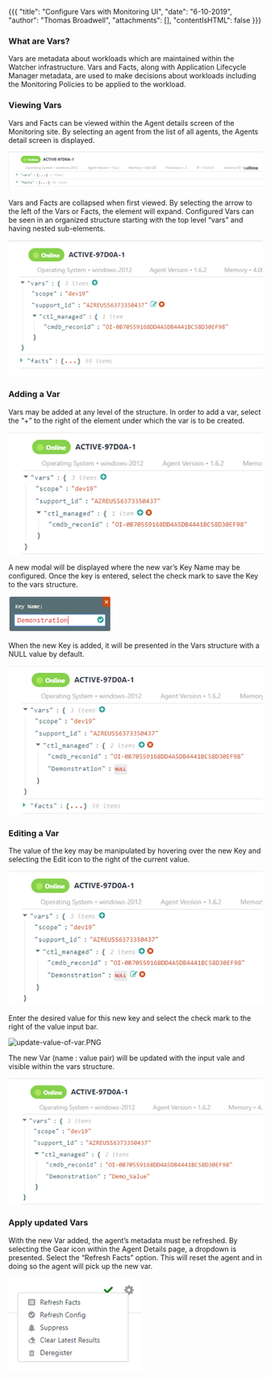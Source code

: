 {{{
  "title": "Configure Vars with Monitoring UI",
  "date": "6-10-2019",
  "author": "Thomas Broadwell",
  "attachments": [],
  "contentIsHTML": false
}}}

### What are Vars?

Vars are metadata about workloads which are maintained within the Watcher infrastructure.  Vars and Facts, along with Application Lifecycle Manager metadata, are used to make decisions about workloads including the Monitoring Policies to be applied to the workload.

### Viewing Vars

Vars and Facts can be viewed within the Agent details screen of the Monitoring site.  By selecting an agent from the list of all agents, the Agents detail screen is displayed.  

![facts-and-vars-compressed.PNG](../../images/cloud-application-manager/facts-and-vars-compressed.PNG)

Vars and Facts are collapsed when first viewed.  By selecting the arrow to the left of the Vars or Facts, the element will expand.  Configured Vars can be seen in an organized structure starting with the top level “vars” and having nested sub-elements.  

![vars-expanded.PNG](../../images/cloud-application-manager/vars-expanded.PNG)

### Adding a Var 

Vars may be added at any level of the structure.  In order to add a var, select the “+”  to the right of the element under which the var is to be created.  

![add-new-var-subelement.PNG](../../images/cloud-application-manager/add-new-var-subelement.PNG)

A new modal will be displayed where the new var’s Key Name may be configured.  Once the key is entered, select the check mark to save the Key to the vars structure.

![new-key-modal.PNG](../../images/cloud-application-manager/new-key-modal.PNG)

When the new Key is added, it will be presented in the Vars structure with a NULL value by default.

![added-key-expanded.PNG](../../images/cloud-application-manager/added-key-expanded.PNG)

### Editing a Var

The value of the key may be manipulated by hovering over the new Key and selecting the Edit icon to the right of the current value.

![edit-key-value.PNG](../../images/cloud-application-manager/edit-key-value.PNG)

Enter the desired value for this new key and select the check mark to the right of the value input bar.

![update-value-of-var.PNG](../../images/cloud-application-manager/update-value-of-var.pnPNGg)

The new Var (name : value pair) will be updated with the input vale and visible within the vars structure.

![new-var-value-configured.PNG](../../images/cloud-application-manager/new-var-value-configured.PNG)

### Apply updated Vars

With the new Var added, the agent’s metadata must be refreshed.  By selecting the Gear icon within the Agent Details page, a dropdown is presented.  Select the “Refresh Facts” option.  This will reset the agent and in doing so the agent will pick up the new var. 

![refresh-config.PNG](../../images/cloud-application-manager/refresh-config.PNG)
